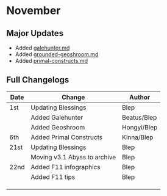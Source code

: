 # November

## Major Updates

* Added [galehunter.md](../../monsters/eremites/galehunter.md "mention")
* Added [grounded-geoshroom.md](../../monsters/mushrooms/grounded-geoshroom.md "mention")
* Added [primal-constructs.md](../../monsters/ruin-constructs/primal-constructs.md "mention")

## Full Changelogs

| Date | Change                       | Author      |
| ---- | ---------------------------- | ----------- |
| 1st  | Updating Blessings           | Blep        |
|      | Added Galehunter             | Beatus/Blep |
|      | Added Geoshroom              | Hongyi/Blep |
| 6th  | Added Primal Constructs      | Kinna/Blep  |
| 21st | Updating Blessings           | Blep        |
|      | Moving v3.1 Abyss to archive | Blep        |
| 22nd | Added F11 infographics       | Blep        |
|      | Added F11 tips               | Blep        |
|      |                              |             |
|      |                              |             |
|      |                              |             |

